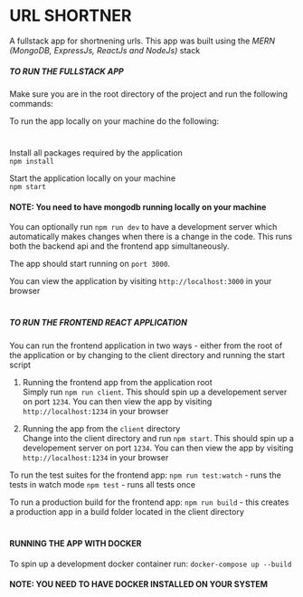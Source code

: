 # URL SHORTNER

A fullstack app for shortnening urls. This app was built using the _MERN (MongoDB, ExpressJs, ReactJs and NodeJs)_ stack

##### TO RUN THE FULLSTACK APP

Make sure you are in the root directory of the project and run the following commands:

To run the app locally on your machine do the following:

#

Install all packages required by the application<br>
`npm install`

Start the application locally on your machine<br>
`npm start`

#### NOTE: You need to have mongodb running locally on your machine

You can optionally run `npm run dev` to have a development server which automatically makes changes when there is a change in the code. This runs both the backend api and the frontend app simultaneously.

The app should start running on `port 3000`. <br>

You can view the application by visiting `http://localhost:3000` in your browser

#

##### TO RUN THE FRONTEND REACT APPLICATION

You can run the frontend application in two ways - either from the root of the application or by changing to the client directory and running the start script

1. Running the frontend app from the application root<br>
   Simply run `npm run client`. This should spin up a developement server on port `1234`. You can then view the app by visiting `http://localhost:1234` in your browser

2. Running the app from the `client` directory<br>
   Change into the client directory and run `npm start`. This should spin up a developement server on port `1234`. You can then view the app by visiting `http://localhost:1234` in your browser

To run the test suites for the frontend app:
`npm run test:watch` - runs the tests in watch mode
`npm test` - runs all tests once

To run a production build for the frontend app:
`npm run build` - this creates a production app in a build folder located in the client directory

#

#### RUNNING THE APP WITH DOCKER

To spin up a development docker container run:
`docker-compose up --build`

#### NOTE: YOU NEED TO HAVE DOCKER INSTALLED ON YOUR SYSTEM

